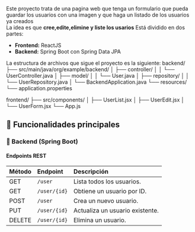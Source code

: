 Este proyecto trata de una pagina web que tenga un formulario que pueda guardar los usuarios 
con una imagen y que haga un listado de los usuarios ya creados  
La idea es que **cree,edite,elimine y liste los usarios**
Está dividido en dos partes:
- **Frontend:** ReactJS  
- **Backend:** Spring Boot con Spring Data JPA

La estructura de archivos que sigue el proyecto es la siguiente:
backend/
├── src/main/java/org/example/backend/
│ ├── controller/
│ │ └── UserController.java
│ ├── model/
│ │ └── User.java
│ ├── repository/
│ │ └── UserRepository.java
│ └── BackendApplication.java
└── resources/
└── application.properties

frontend/
├── src/components/
│ ├── UserList.jsx
│ ├── UserEdit.jsx
│ └── UserForm.jsx
└── App.js

## 🚀 Funcionalidades principales

### 🔸 Backend (Spring Boot)

#### Endpoints REST

| Método | Endpoint            | Descripción                     |
|:-------|:--------------------|:--------------------------------|
| GET    | `/user`             | Lista todos los usuarios.       |
| GET    | `/user/{id}`        | Obtiene un usuario por ID.      |
| POST   | `/user`             | Crea un nuevo usuario.          |
| PUT    | `/user/{id}`        | Actualiza un usuario existente. |
| DELETE | `/user/{id}`        | Elimina un usuario.             |